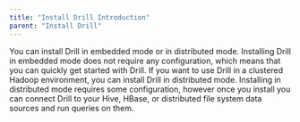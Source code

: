 ```yaml
---
title: "Install Drill Introduction"
parent: "Install Drill"
---
```



You can install Drill in embedded mode or in distributed mode. Installing
Drill in embedded mode does not require any configuration, which means that
you can quickly get started with Drill. If you want to use Drill in a
clustered Hadoop environment, you can install Drill in distributed mode.
Installing in distributed mode requires some configuration, however once you
install you can connect Drill to your Hive, HBase, or distributed file system
data sources and run queries on them.